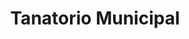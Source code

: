 ---
title: "Tanatorio Municipal"
url: /mejorada-del-campo/tanatorio-municipal/
shop: directores de funerarias
---